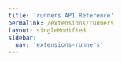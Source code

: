```yaml
---
title: 'runners API Reference'
permalink: /extensions/runners
layout: singleModified
sidebar:
  nav: 'extensions-runners'
---
```


